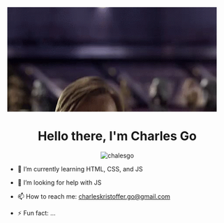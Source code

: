 <img src="https://github.com/Chalesgo/Chalesgo/blob/main/star-wars-hello-there.gif" align="center">

<h1 align="center" > Hello there, I'm Charles Go</h1>

<p align="center"> <img src="https://komarev.com/ghpvc/?username=chalesgo&label=Profile%20views&color=blueviolet&style=flat" alt="chalesgo" /> </p>

- 🌱 I’m currently learning HTML, CSS, and JS

- 🤔 I’m looking for help with JS

- 📫 How to reach me: charleskristoffer.go@gmail.com

- ⚡ Fun fact: ...

